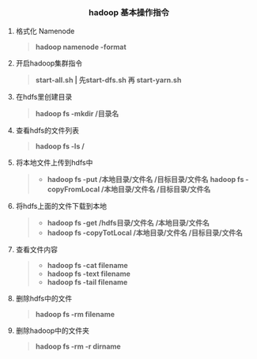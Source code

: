 ### <center>hadoop 基本操作指令</center>

1. 格式化 Namenode

   > **hadoop namenode -format**

2. 开启hadoop集群指令

   > **start-all.sh | 先start-dfs.sh 再 start-yarn.sh**

3. 在hdfs里创建目录

   > **hadoop fs -mkdir /目录名**

4. 查看hdfs的文件列表

   > **hadoop fs -ls /**

5. 将本地文件上传到hdfs中

   > - **hadoop fs -put   /本地目录/文件名	/目标目录/文件名**
   > 	 **hadoop fs -copyFromLocal  /本地目录/文件名	/目标目录/文件名**

6. 将hdfs上面的文件下载到本地

   >- **hadoop fs -get /hdfs目录/文件名  /本地目录/文件名**
   >- **hadoop fs  -copyTotLocal  /本地目录/文件名   /目标目录/文件名**

7. 查看文件内容

   > + **hadoop fs -cat filename**
   > + **hadoop fs -text filename**
   > + **hadoop fs -tail filename**

8. 删除hdfs中的文件

   > **hadoop fs -rm filename**

9. 删除hadoop中的文件夹

   > **hadoop fs -rm -r dirname**